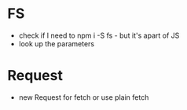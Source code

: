 # FS
- check if I need to npm i -S fs - but it's apart of JS
- look up the parameters

# Request
- new Request for fetch or use plain fetch